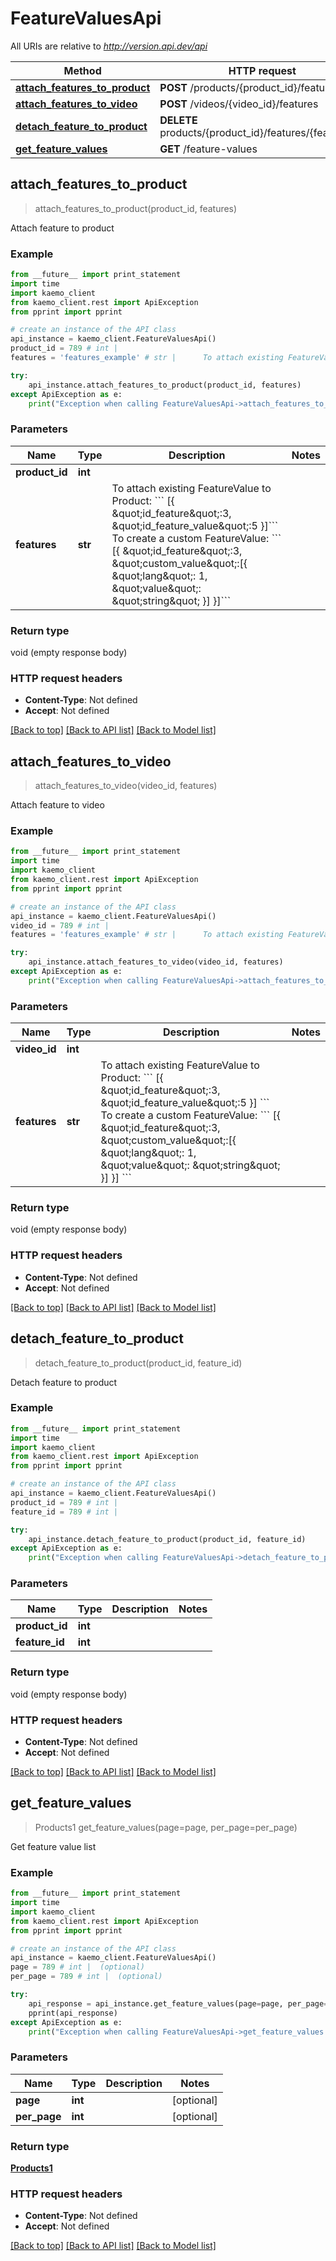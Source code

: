 # FeatureValuesApi

All URIs are relative to *http://version.api.dev/api*

Method | HTTP request | Description
------------- | ------------- | -------------
[**attach_features_to_product**](#attach_features_to_product) | **POST** /products/{product_id}/features | 
[**attach_features_to_video**](#attach_features_to_video) | **POST** /videos/{video_id}/features | 
[**detach_feature_to_product**](#detach_feature_to_product) | **DELETE** products/{product_id}/features/{feature_id} | 
[**get_feature_values**](#get_feature_values) | **GET** /feature-values | 


## **attach_features_to_product**
> attach_features_to_product(product_id, features)



Attach feature to product

### Example 
```python
from __future__ import print_statement
import time
import kaemo_client
from kaemo_client.rest import ApiException
from pprint import pprint

# create an instance of the API class
api_instance = kaemo_client.FeatureValuesApi()
product_id = 789 # int | 
features = 'features_example' # str |      To attach existing FeatureValue to Product:     ```     [{     \"id_feature\":3,     \"id_feature_value\":5     }]```      To create a custom FeatureValue:     ```     [{     \"id_feature\":3,     \"custom_value\":[{     \"lang\": 1,     \"value\": \"string\"     }]     }]```

try: 
    api_instance.attach_features_to_product(product_id, features)
except ApiException as e:
    print("Exception when calling FeatureValuesApi->attach_features_to_product: %s\n" % e)
```

### Parameters

Name | Type | Description  | Notes
------------- | ------------- | ------------- | -------------
 **product_id** | **int**|  | 
 **features** | **str**|      To attach existing FeatureValue to Product:     &#x60;&#x60;&#x60;     [{     \&quot;id_feature\&quot;:3,     \&quot;id_feature_value\&quot;:5     }]&#x60;&#x60;&#x60;      To create a custom FeatureValue:     &#x60;&#x60;&#x60;     [{     \&quot;id_feature\&quot;:3,     \&quot;custom_value\&quot;:[{     \&quot;lang\&quot;: 1,     \&quot;value\&quot;: \&quot;string\&quot;     }]     }]&#x60;&#x60;&#x60; | 

### Return type

void (empty response body)

### HTTP request headers

 - **Content-Type**: Not defined
 - **Accept**: Not defined

[[Back to top]](#) [[Back to API list]](#documentation-for-api-endpoints) [[Back to Model list]](#documentation-for-models)

## **attach_features_to_video**
> attach_features_to_video(video_id, features)



Attach feature to video

### Example 
```python
from __future__ import print_statement
import time
import kaemo_client
from kaemo_client.rest import ApiException
from pprint import pprint

# create an instance of the API class
api_instance = kaemo_client.FeatureValuesApi()
video_id = 789 # int | 
features = 'features_example' # str |      To attach existing FeatureValue to Product:     ```     [{     \"id_feature\":3,     \"id_feature_value\":5     }]     ```      To create a custom FeatureValue:     ```     [{     \"id_feature\":3,     \"custom_value\":[{     \"lang\": 1,     \"value\": \"string\"     }]     }]     ```

try: 
    api_instance.attach_features_to_video(video_id, features)
except ApiException as e:
    print("Exception when calling FeatureValuesApi->attach_features_to_video: %s\n" % e)
```

### Parameters

Name | Type | Description  | Notes
------------- | ------------- | ------------- | -------------
 **video_id** | **int**|  | 
 **features** | **str**|      To attach existing FeatureValue to Product:     &#x60;&#x60;&#x60;     [{     \&quot;id_feature\&quot;:3,     \&quot;id_feature_value\&quot;:5     }]     &#x60;&#x60;&#x60;      To create a custom FeatureValue:     &#x60;&#x60;&#x60;     [{     \&quot;id_feature\&quot;:3,     \&quot;custom_value\&quot;:[{     \&quot;lang\&quot;: 1,     \&quot;value\&quot;: \&quot;string\&quot;     }]     }]     &#x60;&#x60;&#x60; | 

### Return type

void (empty response body)

### HTTP request headers

 - **Content-Type**: Not defined
 - **Accept**: Not defined

[[Back to top]](#) [[Back to API list]](#documentation-for-api-endpoints) [[Back to Model list]](#documentation-for-models)

## **detach_feature_to_product**
> detach_feature_to_product(product_id, feature_id)



Detach feature to product

### Example 
```python
from __future__ import print_statement
import time
import kaemo_client
from kaemo_client.rest import ApiException
from pprint import pprint

# create an instance of the API class
api_instance = kaemo_client.FeatureValuesApi()
product_id = 789 # int | 
feature_id = 789 # int | 

try: 
    api_instance.detach_feature_to_product(product_id, feature_id)
except ApiException as e:
    print("Exception when calling FeatureValuesApi->detach_feature_to_product: %s\n" % e)
```

### Parameters

Name | Type | Description  | Notes
------------- | ------------- | ------------- | -------------
 **product_id** | **int**|  | 
 **feature_id** | **int**|  | 

### Return type

void (empty response body)

### HTTP request headers

 - **Content-Type**: Not defined
 - **Accept**: Not defined

[[Back to top]](#) [[Back to API list]](#documentation-for-api-endpoints) [[Back to Model list]](#documentation-for-models)

## **get_feature_values**
> Products1 get_feature_values(page=page, per_page=per_page)



Get feature value list

### Example 
```python
from __future__ import print_statement
import time
import kaemo_client
from kaemo_client.rest import ApiException
from pprint import pprint

# create an instance of the API class
api_instance = kaemo_client.FeatureValuesApi()
page = 789 # int |  (optional)
per_page = 789 # int |  (optional)

try: 
    api_response = api_instance.get_feature_values(page=page, per_page=per_page)
    pprint(api_response)
except ApiException as e:
    print("Exception when calling FeatureValuesApi->get_feature_values: %s\n" % e)
```

### Parameters

Name | Type | Description  | Notes
------------- | ------------- | ------------- | -------------
 **page** | **int**|  | [optional] 
 **per_page** | **int**|  | [optional] 

### Return type

[**Products1**](#Products1)

### HTTP request headers

 - **Content-Type**: Not defined
 - **Accept**: Not defined

[[Back to top]](#) [[Back to API list]](#documentation-for-api-endpoints) [[Back to Model list]](#documentation-for-models)

